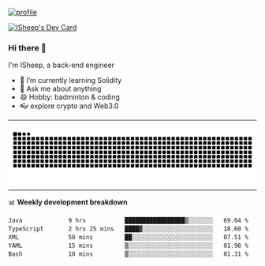 [![profile](https://user-images.githubusercontent.com/54968314/208005045-e4b42f3b-833d-4242-bfcc-e764865553a2.svg)](https://www.calligrapher.ai/)

<a href="https://app.daily.dev/linziyang1106"><img src="https://api.daily.dev/devcards/v2/i4Spwx5Skx5FpTqWcwoit.png?r=kgx&type=wide" width="652" alt="ISheep's Dev Card"/></a>

### Hi there 🐏

I'm ISheep, a back-end engineer

- 🔭 I’m currently learning Solidity
- 💬 Ask me about anything
- 😄 Hobby: badminton & coding
- 👓 explore crypto and Web3.0

-------

![](https://raw.githubusercontent.com/ISheepp/ISheepp/output/github-contribution-grid-snake.svg)

-------

📊 **Weekly development breakdown**
<!--START_SECTION:waka-->

```txt
Java             9 hrs           █████████████████▒░░░░░░░   69.04 %
TypeScript       2 hrs 25 mins   ████▓░░░░░░░░░░░░░░░░░░░░   18.60 %
XML              58 mins         ██░░░░░░░░░░░░░░░░░░░░░░░   07.51 %
YAML             15 mins         ▒░░░░░░░░░░░░░░░░░░░░░░░░   01.98 %
Bash             10 mins         ▒░░░░░░░░░░░░░░░░░░░░░░░░   01.31 %
```

<!--END_SECTION:waka-->
